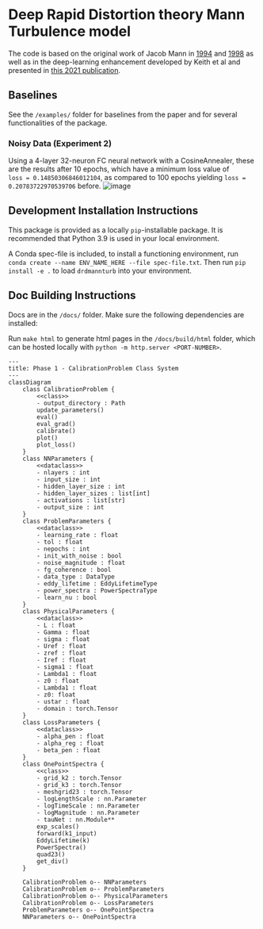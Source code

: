 # Deep Rapid Distortion theory Mann Turbulence model

The code is based on the original work of Jacob Mann in [1994](https://doi.org/10.1017/S0022112094001886) and [1998](https://doi.org/10.1016/S0266-8920(97)00036-2)
as well as in the deep-learning enhancement developed by Keith et al and presented in [this 2021 publication](https://arxiv.org/pdf/2107.11046.pdf). 

## Baselines

See the ``/examples/`` folder for baselines from the paper and for several functionalities of the package.

### Noisy Data (Experiment 2) 

Using a 4-layer 32-neuron FC neural network with a CosineAnnealer, these are the results after 10 epochs, which have a minimum loss value of  
``loss = 0.14850306846012104``, as compared to 100 epochs yielding ``loss = 0.20783722970539706`` before. 
![image](https://github.com/mjachi/WindGenerator/assets/74629347/838b8767-28c8-46cd-b349-5e2925255462)

## Development Installation Instructions 

This package is provided as a locally ``pip``-installable package. It is recommended that Python 3.9 is used in your local environment. 

A Conda spec-file is included, to install a functioning environment, run ``conda create --name ENV_NAME_HERE --file spec-file.txt``. Then run ``pip install -e .`` to load ``drdmannturb`` into your environment. 

## Doc Building Instructions 

Docs are in the ``/docs/`` folder. Make sure the following dependencies are installed:

Run ``make html`` to generate html pages in the ``/docs/build/html`` folder, which can be hosted locally with ``python -m http.server <PORT-NUMBER>``. 
```mermaid
---
title: Phase 1 - CalibrationProblem Class System
---
classDiagram
    class CalibrationProblem {
        <<class>>
        - output_directory : Path
        update_parameters() 
        eval()
        eval_grad() 
        calibrate()
        plot()
        plot_loss()
    }
    class NNParameters {
        <<dataclass>>
        - nlayers : int
        - input_size : int
        - hidden_layer_size : int
        - hidden_layer_sizes : list[int]
        - activations : list[str]
        - output_size : int 
    }
    class ProblemParameters {
        <<dataclass>>
        - learning_rate : float
        - tol : float 
        - nepochs : int 
        - init_with_noise : bool 
        - noise_magnitude : float
        - fg_coherence : bool 
        - data_type : DataType
        - eddy_lifetime : EddyLifetimeType 
        - power_spectra : PowerSpectraType 
        - learn_nu : bool
    }
    class PhysicalParameters {
        <<dataclass>>
        - L : float 
        - Gamma : float 
        - sigma : float 
        - Uref : float 
        - zref : float 
        - Iref : float 
        - sigma1 : float 
        - Lambda1 : float 
        - z0 : float 
        - Lambda1 : float 
        - z0: float 
        - ustar : float 
        - domain : torch.Tensor
    }
    class LossParameters {
        <<dataclass>>
        - alpha_pen : float 
        - alpha_reg : float 
        - beta_pen : float 
    }
    class OnePointSpectra { 
        <<class>>
        - grid_k2 : torch.Tensor 
        - grid_k3 : torch.Tensor 
        - meshgrid23 : torch.Tensor 
        - logLengthScale : nn.Parameter
        - logTimeScale : nn.Parameter 
        - logMagnitude : nn.Parameter 
        - tauNet : nn.Module**
        exp_scales()
        forward(k1_input)
        EddyLifetime(k)
        PowerSpectra()
        quad23()
        get_div()
    }

    CalibrationProblem o-- NNParameters
    CalibrationProblem o-- ProblemParameters
    CalibrationProblem o-- PhysicalParameters
    CalibrationProblem o-- LossParameters
    ProblemParameters o-- OnePointSpectra
    NNParameters o-- OnePointSpectra
```